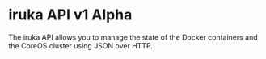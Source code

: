 # iruka API v1 Alpha
The iruka API allows you to manage the state of the Docker containers and the CoreOS cluster using JSON over HTTP.
